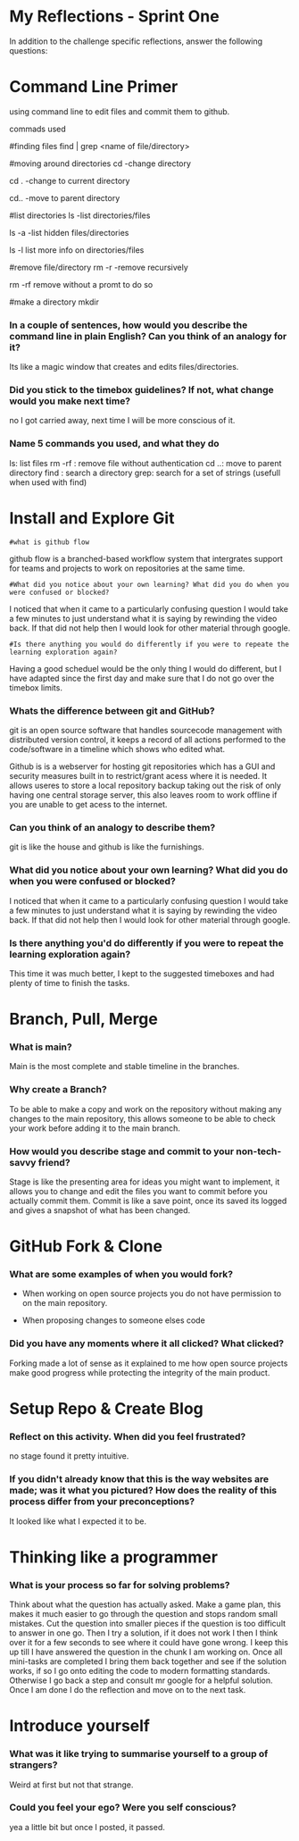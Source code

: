 # My Reflections - Sprint One 

In addition to the challenge specific reflections, answer the following questions:

# Command Line Primer 

using command line to edit files and commit them to github.

commads used

#finding files
find <directory> | grep <name of file/directory>

#moving around directories
cd
-change directory

cd .
-change to current directory

cd..
-move to parent directory

#list directories
ls
-list directories/files

ls -a
-list hidden files/directories

ls -l list more info on directories/files

#remove file/directory
rm -r
-remove recursively

rm -rf remove without a promt to do so

#make a directory
mkdir


### In a couple of sentences, how would you describe the command line in plain English? Can you think of an analogy for it?

Its like a magic window that creates and edits files/directories.

### Did you stick to the timebox guidelines? If not, what change would you make next time?

no I got carried away, next time I will be more conscious of it.

### Name 5 commands you used, and what they do

ls: list files
rm -rf <filename>: remove file without authentication
cd ..: move to parent directory
find <directory>: search a directory
grep: search for a set of strings (usefull when used with find)

# Install and Explore Git 
   
    #what is github flow

github flow is a branched-based workflow system that intergrates support for teams and projects to work on repositories at the same time.

    #What did you notice about your own learning? What did you do when you were confused or blocked?

I noticed that when it came to a particularly confusing question I would take a few minutes to just understand what it is saying by rewinding the video back. If that did not help then I would look for
other material through google.

    #Is there anything you would do differently if you were to repeate the learning exploration again?

Having a good scheduel would be the only thing I would do different, but I have adapted since the first day and make sure that I do not go over the timebox limits.

### Whats the difference between git and GitHub?

git is an open source software that handles sourcecode management with distributed version control, it keeps a record of all actions performed to the code/software in a timeline which shows who edited what.

Github is is a webserver for hosting git repositories which has a GUI and security measures built in to restrict/grant acess where it is needed. It allows useres to store a local repository backup
taking out the risk of only having one central storage server, this also leaves room to work offline if you are unable to get acess to the internet.

### Can you think of an analogy to describe them?

git is like the house and github is like the furnishings.

### What did you notice about your own learning? What did you do when you were confused or blocked?

I noticed that when it came to a particularly confusing question I would take a few minutes to just understand what it is saying by rewinding the video back. If that did not help then I would look for
other material through google.

### Is there anything you'd do differently if you were to repeat the learning exploration again?

This time it was much better, I kept to the suggested timeboxes and had plenty of time to finish the tasks.

# Branch, Pull, Merge

### What is main?

Main is the most complete and stable timeline in the branches.

### Why create a Branch?

To be able to make a copy and work on the repository without making any changes to the main repository, this allows someone to be able to check your work before adding it to the main branch.

### How would you describe stage and commit to your non-tech-savvy friend?  

Stage is like the presenting area for ideas you might want to implement, it allows you to change and edit the files you want to commit before you actually commit them. Commit is like a save point, once its saved its logged and gives a snapshot of what has been changed.

# GitHub Fork & Clone

### What are some examples of when you would fork?

- When working on open source projects you do not have permission to on the main repository.

- When proposing changes to someone elses code  

### Did you have any moments where it all clicked? What clicked?

Forking made a lot of sense as it explained to me how open source projects make good progress while protecting the integrity of the main product.

# Setup Repo & Create Blog

### Reflect on this activity. When did you feel frustrated?

no stage found it pretty intuitive.

### If you didn't already know that this is the way websites are made; was it what you pictured? How does the reality of this process differ from your preconceptions?

It looked like what I expected it to be.

# Thinking like a programmer

### What is your process so far for solving problems?

Think about what the question has actually asked. Make a game plan, this makes it much easier to go through the question and stops random small mistakes. Cut the question into smaller pieces if the question is too difficult to answer in one go. Then I try a solution, if it does not work I then I think over it for a few seconds to see where it could have gone wrong. I keep this up till I have answered the question in the chunk I am working on. Once all mini-tasks are completed I bring them back together and see if the solution works, if so I go onto editing the code to modern formatting standards. Otherwise I go back a step and consult mr google for a helpful solution. Once I am done I do the reflection and move on to the next task.
 
# Introduce yourself

### What was it like trying to summarise yourself to a group of strangers? 

Weird at first but not that strange.

### Could you feel your ego? Were you self conscious? 

yea a little bit but once I posted, it passed.